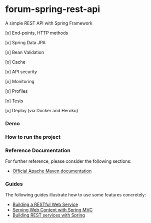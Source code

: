 # forum-spring-rest-api
A simple REST API with Spring Framework

[x] End-points, HTTP methods

[x] Spring Data JPA

[x] Bean Validation

[x] Cache

[x] API security

[x] Monitoring

[x] Profiles

[x] Tests

[x] Deploy (via Docker and Heroku)


### Demo

### How to run the project

### Reference Documentation
For further reference, please consider the following sections:

* [Official Apache Maven documentation](https://maven.apache.org/guides/index.html)

### Guides
The following guides illustrate how to use some features concretely:

* [Building a RESTful Web Service](https://spring.io/guides/gs/rest-service/)
* [Serving Web Content with Spring MVC](https://spring.io/guides/gs/serving-web-content/)
* [Building REST services with Spring](https://spring.io/guides/tutorials/bookmarks/)

